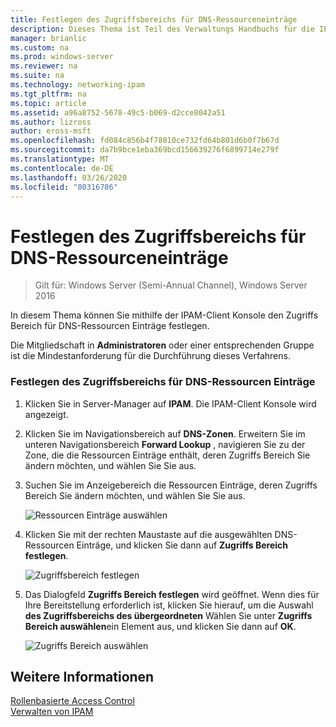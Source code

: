 ```yaml
---
title: Festlegen des Zugriffsbereichs für DNS-Ressourceneinträge
description: Dieses Thema ist Teil des Verwaltungs Handbuchs für die IP-Adressverwaltung (IPAM) in Windows Server 2016.
manager: brianlic
ms.custom: na
ms.prod: windows-server
ms.reviewer: na
ms.suite: na
ms.technology: networking-ipam
ms.tgt_pltfrm: na
ms.topic: article
ms.assetid: a96a8752-5678-49c5-b069-d2cce8042a51
ms.author: lizross
author: eross-msft
ms.openlocfilehash: fd084c856b4f78810ce732fd64b801d6b0f7b67d
ms.sourcegitcommit: da7b9bce1eba369bcd156639276f6899714e279f
ms.translationtype: MT
ms.contentlocale: de-DE
ms.lasthandoff: 03/26/2020
ms.locfileid: "80316786"
---
```

# <a name="set-access-scope-for-dns-resource-records"></a>Festlegen des Zugriffsbereichs für DNS-Ressourceneinträge

>Gilt für: Windows Server (Semi-Annual Channel), Windows Server 2016

In diesem Thema können Sie mithilfe der IPAM-Client Konsole den Zugriffs Bereich für DNS-Ressourcen Einträge festlegen.  
  
Die Mitgliedschaft in **Administratoren** oder einer entsprechenden Gruppe ist die Mindestanforderung für die Durchführung dieses Verfahrens.  
  
### <a name="to-set-access-scope-for-dns-resource-records"></a>Festlegen des Zugriffsbereichs für DNS-Ressourcen Einträge  
  
1.  Klicken Sie in Server-Manager auf **IPAM**. Die IPAM-Client Konsole wird angezeigt.  
  
2.  Klicken Sie im Navigationsbereich auf **DNS-Zonen**.  Erweitern Sie im unteren Navigationsbereich **Forward Lookup** , navigieren Sie zu der Zone, die die Ressourcen Einträge enthält, deren Zugriffs Bereich Sie ändern möchten, und wählen Sie Sie aus.  
  
3.  Suchen Sie im Anzeigebereich die Ressourcen Einträge, deren Zugriffs Bereich Sie ändern möchten, und wählen Sie Sie aus.  
  
    ![Ressourcen Einträge auswählen](../../media/Set-Access-Scope-for-DNS-Resource-Records/ipam_RestrictUserToRRControl_02.jpg)  
  
4.  Klicken Sie mit der rechten Maustaste auf die ausgewählten DNS-Ressourcen Einträge, und klicken Sie dann auf **Zugriffs Bereich festlegen**.  
  
    ![Zugriffsbereich festlegen](../../media/Set-Access-Scope-for-DNS-Resource-Records/ipam_RestrictUserToRRControl_03.jpg)  
  
5.  Das Dialogfeld **Zugriffs Bereich festlegen** wird geöffnet. Wenn dies für Ihre Bereitstellung erforderlich ist, klicken Sie hierauf, um die Auswahl **des Zugriffsbereichs des übergeordneten** Wählen Sie unter **Zugriffs Bereich auswählen**ein Element aus, und klicken Sie dann auf **OK**.  
  
    ![Zugriffs Bereich auswählen](../../media/Set-Access-Scope-for-DNS-Resource-Records/ipam_RestrictUserToRRControl_04.jpg)  
  
## <a name="see-also"></a>Weitere Informationen  
[Rollenbasierte Access Control](Role-based-Access-Control.md)  
[Verwalten von IPAM](Manage-IPAM.md)  
  


